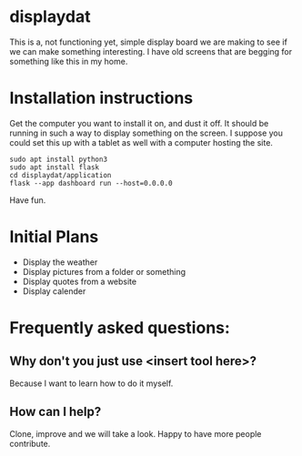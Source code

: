 # displaydat
This is a, not functioning yet, simple display board we are making to see if we can make something interesting.  I have old screens that are begging for something like this in my home.

# Installation instructions
Get the computer you want to install it on, and dust it off.  It should be running in such a way to display something on the screen.  I suppose you could set this up with a tablet as well with a computer hosting the site.

    sudo apt install python3
    sudo apt install flask
    cd displaydat/application
    flask --app dashboard run --host=0.0.0.0

Have fun.  

# Initial Plans
* Display the weather
* Display pictures from a folder or something
* Display quotes from a website
* Display calender

# Frequently asked questions:
## Why don't you just use \<insert tool here\>?
Because I want to learn how to do it myself.
## How can I help?
Clone, improve and we will take a look.  Happy to have more people contribute.

